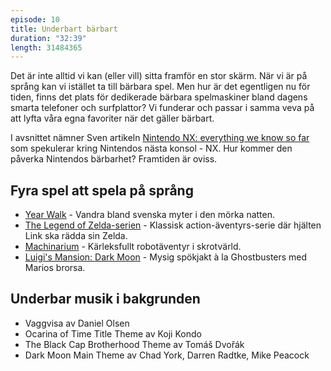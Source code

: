 ```yaml
---
episode: 10
title: Underbart bärbart
duration: "32:39"
length: 31484365
---
```


Det är inte alltid vi kan (eller vill) sitta framför en stor skärm. När vi är på språng kan vi istället ta till bärbara spel. Men hur är det egentligen nu för tiden, finns det plats för dedikerade bärbara spelmaskiner bland dagens smarta telefoner och surfplattor? Vi funderar och passar i samma veva på att lyfta våra egna favoriter när det gäller bärbart.

I avsnittet nämner Sven artikeln [Nintendo NX: everything we know so far][1] som spekulerar kring Nintendos nästa konsol - NX. Hur kommer den påverka Nintendos bärbarhet? Framtiden är oviss.

## Fyra spel att spela på språng

* [Year Walk][2] - Vandra bland svenska myter i den mörka natten.
* [The Legend of Zelda-serien][3] - Klassisk action-äventyrs-serie där hjälten Link ska rädda sin Zelda.
* [Machinarium][4] - Kärleksfullt robotäventyr i skrotvärld.
* [Luigi's Mansion: Dark Moon][5] - Mysig spökjakt à la Ghostbusters med Marios brorsa.

## Underbar musik i bakgrunden

* Vaggvisa av Daniel Olsen
* Ocarina of Time Title Theme av Koji Kondo
* The Black Cap Brotherhood Theme av Tomáš Dvořák
* Dark Moon Main Theme av Chad York, Darren Radtke, Mike Peacock

[1]: http://www.theverge.com/2016/4/27/11516888/nintendo-nx-new-console-news-date-games
[2]: http://simogo.com/work/year-walk-ios
[3]: http://zelda.com/#threeds
[4]: http://machinarium.net
[5]: http://luigismansion.nintendo.com
